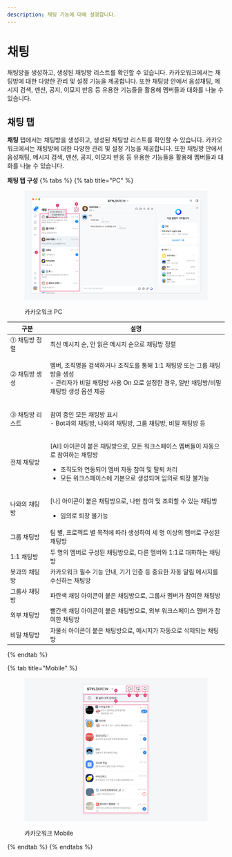 ```yaml
---
description: 채팅 기능에 대해 설명합니다.
---
```


# 채팅
채팅방을 생성하고, 생성된 채팅방 리스트를 확인할 수 있습니다. 카카오워크에서는 채팅방에 대한 다양한 관리 및 설정 기능을 제공합니다. 또한 채팅방 안에서 음성채팅, 메시지 검색, 멘션, 공지, 이모지 반응 등 유용한 기능들을 활용해 멤버들과 대화를 나눌 수 있습니다.

## 채팅 탭

**채팅** 탭에서는 채팅방을 생성하고, 생성된 채팅방 리스트를 확인할 수 있습니다. 카카오워크에서는 채팅방에 대한 다양한 관리 및 설정 기능을 제공합니다. 또한 채팅방 안에서 음성채팅, 메시지 검색, 멘션, 공지, 이모지 반응 등 유용한 기능들을 활용해 멤버들과 대화를 나눌 수 있습니다.

**채팅 탭 구성**
{% tabs %}
{% tab title="PC" %}
<figure><img src="../../../.gitbook/assets/Untitled.png" alt=""><figcaption><p>카카오워크 PC</p></figcaption></figure>

| 구분         | 설명                                                                                                                                           |
| ---------- | -------------------------------------------------------------------------------------------------------------------------------------------- |
| ⓵ 채팅방 정렬   | 최신 메시지 순, 안 읽은 메시지 순으로 채팅방 정렬                                                                                                                |
| ⓶ 채팅방 생성   | <p>멤버, 조직명을 검색하거나 조직도를 통해 1:1 채팅방 또는 그룹 채팅방을 생성<br>- 관리자가 비밀 채팅방 사용 On 으로 설정한 경우, 일반 채팅방/비밀 채팅방 생성 옵션 제공</p>                                 |
| ⓷ 채팅방 리스트  | <p>참여 중인 모든 채팅방 표시<br>- Bot과의 채팅방, 나와의 채팅방, 그룹 채팅방, 비밀 채팅방 등</p>                                                                             |
| 전체 채팅방   | <p>[All] 아이콘이 붙은 채팅방으로, 모든 워크스페이스 멤버들이 자동으로 참여하는 채팅방</p><ul><li>조직도와 연동되어 멤버 자동 참여 및 탈퇴 처리</li><li>모든 워크스페이스에 기본으로 생성되며 임의로 퇴장 불가능</li></ul> |
| 나와의 채팅방 | <p>[나] 아이콘이 붙은 채팅방으로, 나만 참여 및 조회할 수 있는 채팅방</p><ul><li>임의로 퇴장 불가능</li></ul>                                                                   |
| 그룹 채팅방   | 팀 별, 프로젝트 별 목적에 따라 생성하여 세 명 이상의 멤버로 구성된 채팅방                                                                                                  |
| 1:1 채팅방 | 두 명의 멤버로 구성된 채팅방으로, 다른 멤버와 1:1로 대화하는 채팅방                                                                                                     |
| 봇과의 채팅방 | 카카오워크 필수 기능 안내, 기기 인증 등 중요한 자동 알림 메시지를 수신하는 채팅방                                                                                              |
| 그룹사 채팅방 | 파란색 채팅 아이콘이 붙은 채팅방으로, 그룹사 멤버가 참여한 채팅방                                                                                                        |
| 외부 채팅방  | 빨간색 채팅 아이콘이 붙은 채팅방으로, 외부 워크스페이스 멤버가 참여한 채팅방                                                                                                  |
| 비밀 채팅방   | 자물쇠 아이콘이 붙은 채팅방으로, 메시지가 자동으로 삭제되는 채팅방                                                                                                        |
{% endtab %}

{% tab title="Mobile" %}
<figure><img src="../../../.gitbook/assets/Untitled (1).png" alt=""><figcaption><p>카카오워크 Mobile</p></figcaption></figure>
{% endtab %}
{% endtabs %}
